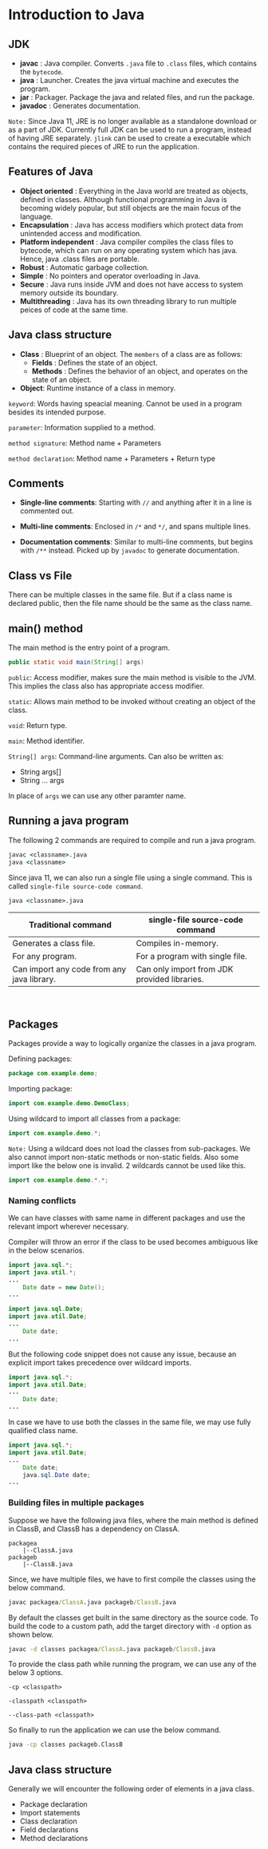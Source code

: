 # Introduction to Java

## JDK

- <strong>javac</strong> : Java compiler. Converts `.java` file to `.class` files, which contains the `bytecode`.
- <strong>java</strong> : Launcher. Creates the java virtual machine and executes the program.
- <strong>jar</strong> : Packager. Package the java and related files, and run the package.
- <strong>javadoc</strong> : Generates documentation.

`Note:` Since Java 11, JRE is no longer available as a standalone download or as a part of JDK. Currently full JDK can be used to run a program, instead of having JRE separately. `jlink` can be used to create a executable which contains the required pieces of JRE to run the application.

## Features of Java

- <strong>Object oriented</strong> : Everything in the Java world are treated as objects, defined in classes. Although functional programming in Java is becoming widely popular, but still objects are the main focus of the language.
- <strong>Encapsulation</strong> : Java has access modifiers which protect data from unintended access and modification.
- <strong>Platform independent</strong> : Java compiler compiles the class files to bytecode, which can run on any operating system which has java. Hence, java .class files are portable.
- <strong>Robust</strong> : Automatic garbage collection.
- <strong>Simple</strong> : No pointers and operator overloading in Java.
- <strong>Secure</strong> : Java runs inside JVM and does not have access to system memory outside its boundary.
- <strong>Multithreading</strong> : Java has its own threading library to run multiple peices of code at the same time.

## Java class structure

- <strong>Class</strong> : Blueprint of an object. The `members` of a class are as follows:<br/>
    - <strong>Fields</strong> :  Defines the state of an object.
    - <strong>Methods</strong> :  Defines the behavior of an object, and operates on the state of an object.
- <strong>Object</strong>: Runtime instance of a class in memory.

`keyword`: Words having speacial meaning. Cannot be used in a program besides its intended purpose. 

`parameter`: Information supplied to a method.

`method signature`: Method name + Parameters

`method declaration`: Method name + Parameters + Return type

## Comments

- <strong>Single-line comments</strong>: Starting with `//` and anything after it in a line is commented out.

- <strong>Multi-line comments</strong>: Enclosed in `/*` and `*/`, and spans multiple lines. 

- <strong>Documentation comments</strong>: Similar to multi-line comments, but begins with `/**` instead. Picked up by `javadoc` to generate documentation.

## Class vs File

There can be multiple classes in the same file. But if a class name is declared public, then the file name should be the same as the class name.

## main() method

The main method is the entry point of a program. 

```java
public static void main(String[] args)
```

`public`: Access modifier, makes sure the main method is visible to the JVM. This implies the class also has appropriate access modifier.

`static`: Allows main method to be invoked without creating an object of the class.

`void`: Return type.

`main`: Method identifier.

`String[] args`: Command-line arguments. Can also be written as: <br/>
- String args[]
- String ... args

In place of `args` we can use any other paramter name.

## Running a java program

The following 2 commands are required to compile and run a java program.

```cmd
javac <classname>.java
java <classname>
```

Since java 11, we can also run a single file using a single command. This is called `single-file source-code command`.

```cmd
java <classname>.java
```

| Traditional command | single-file source-code command |
|---------------------|---------------------------------|
| Generates a class file. | Compiles in-memory. |
| For any program. | For a program with single file. |
| Can import any code from any java library. | Can only import from JDK provided libraries. |

<br/>

## Packages

Packages provide a way to logically organize the classes in a java program.

Defining packages:

```java
package com.example.demo;
```

Importing package:

```java
import com.example.demo.DemoClass;
```

Using wildcard to import all classes from a package:

```java
import com.example.demo.*;
```

`Note:` Using a wildcard does not load the classes from sub-packages. We also cannot import non-static methods or non-static fields. Also some import like the below one is invalid. 2 wildcards cannot be used like this.

```java
import com.example.demo.*.*;
```

### Naming conflicts

We can have classes with same name in different packages and use the relevant import wherever necessary.

Compiler will throw an error if the class to be used becomes ambiguous like in the below scenarios.

```java
import java.sql.*;
import java.util.*;
...
    Date date = new Date();
...
```

```java
import java.sql.Date;
import java.util.Date;
...
    Date date;
...
```

But the following code snippet does not cause any issue, because an explicit import takes precedence over wildcard imports.

```java
import java.sql.*;
import java.util.Date;
...
    Date date;
...
```

In case we have to use both the classes in the same file, we may use fully qualified class name.

```java
import java.sql.*;
import java.util.Date;
...
    Date date;
    java.sql.Date date;
...
```

### Building files in multiple packages

Suppose we have the following java files, where the main method is defined in ClassB, and ClassB has a dependency on ClassA.

```
packagea
    |--ClassA.java
packageb
    |--ClassB.java
```

Since, we have multiple files, we have to first compile the classes using the below command.

```cmd
javac packagea/ClassA.java packageb/ClassB.java
```

By default the classes get built in the same directory as the source code. To build the code to a custom path, add the target directory with `-d` option as shown below.

```cmd
javac -d classes packagea/ClassA.java packageb/ClassB.java
```

To provide the class path while running the program, we can use any of the below 3 options.

```
-cp <classpath>

-classpath <classpath>

--class-path <classpath>
```

So finally to run the application we can use the below command.

```cmd
java -cp classes packageb.ClassB
```

## Java class structure

Generally we will encounter the following order of elements in a java class.

- Package declaration
- Import statements
- Class declaration
- Field declarations
- Method declarations
